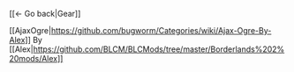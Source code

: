 [[← Go back|Gear]]

 [[AjaxOgre|https://github.com/bugworm/Categories/wiki/Ajax-Ogre-By-Alex]] By [[Alex|https://github.com/BLCM/BLCMods/tree/master/Borderlands%202%20mods/Alex]]